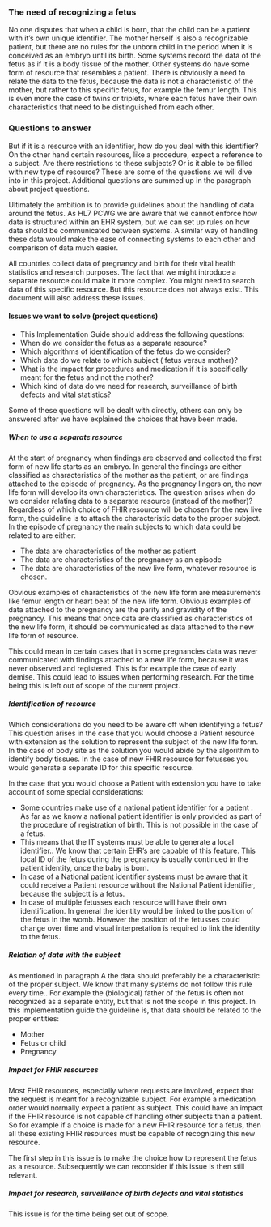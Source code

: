 ### The need of recognizing a fetus

No one disputes that when a child is born, that the child can be a patient with it’s own unique identifier. The mother herself is also a recognizable patient, but there are no rules for the unborn child in the period when it is conceived as an embryo until its birth. Some systems record the data of the fetus as if it is a body tissue of the mother. Other systems do have some form of resource that resembles a patient. 
There is obviously a need to relate the data to the fetus, because the data is not a characteristic of  the mother, but rather to this specific fetus, for example the femur length. This is even more the case of twins or triplets, where each fetus have their own characteristics that need to be distinguished from each other.

### Questions to answer

But if it is a resource with an identifier, how do you deal with this identifier? On the other   hand certain resources, like a procedure, expect a reference to a subject. Are there restrictions to these subjects? Or is it able to be filled with new type of resource? 
These are some of the questions we will dive into in this project. Additional questions are summed up in the paragraph about project questions.

Ultimately the ambition is to provide guidelines about the handling of data around the fetus. 
As HL7 PCWG we are aware that we cannot enforce how data is structured within an EHR system, but we can set up rules on how data should be communicated between systems. A similar way of handling these data would make the ease of connecting systems to each other and comparison of data much easier.

All countries collect data of pregnancy and birth for their vital health statistics and research purposes. The fact that we might introduce a separate resource could make it more complex. You might need to search data of this specific resource. But this resource does not always exist. This document will also address these issues.

#### Issues we want to solve (project questions)

* This Implementation Guide should address the following questions:
* When do  we consider the fetus as a separate resource?
* Which algorithms of identification of the fetus do we consider?
* Which data do we relate to which subject ( fetus versus mother)?
* What is the impact for procedures and medication if it is specifically meant for the fetus and not the mother?
* Which kind of data do we need for research, surveillance of birth defects and vital statistics?

Some of these questions will be dealt with directly, others can only be answered after we have explained the choices that have been made.

##### When to use a separate resource

At the start of pregnancy when findings are observed and collected the first form of new life starts as an embryo. In general the findings  are either classified as characteristics of the mother as the patient, or are findings attached to the episode of pregnancy. As the pregnancy lingers on, the new life form will develop its own characteristics. The question arises when do we consider relating data to a separate resource (instead of the mother)?
Regardless of which choice of FHIR resource will be chosen for  the new live form, the guideline is to attach the characteristic data to the proper subject. In the episode of pregnancy the main subjects to which data could be related to are either:
* The data are characteristics of the mother as patient
* The data are characteristics of the pregnancy as an episode
* The data are characteristics of the new live form,  whatever resource is chosen.

Obvious examples of characteristics of the new life form are measurements like femur length or heart beat of the new life form. Obvious examples of data attached to the pregnancy are the parity and gravidity of the pregnancy. 
This means that once data are classified as characteristics of the new life form, it should be communicated as data attached to the new life form of resource.

This could mean in certain cases that in some pregnancies data was never communicated with findings attached to a  new life form, because it was never observed and registered. This is for example the case of early demise. This could lead to issues when performing research. For the time being this is left out of scope of the current project.

##### Identification of resource

Which considerations do you need to be aware off when identifying a fetus? This question arises in the case that you would choose a Patient resource with extension as the solution to represent the subject of the new life form. In the case of body site as the solution you would abide by the algorithm to identify body tissues. In the case of new FHIR resource for fetusses you would generate a separate ID for this specific resource.

In the case that you would choose a Patient with extension you have to take account of some special considerations:
* Some countries make use of a national patient identifier for a patient . As far as we know a national patient identifier is only provided as part of the procedure of registration of birth. This is not possible in the case of a fetus. 
* This means that the IT systems must be able to generate a local identifier.. We know that certain EHR’s are capable of this feature. This local ID of the fetus during the pregnancy is usually continued in the patient identity, once the baby is born.
* In case of a National patient identifier systems must be aware that it could receive a Patient resource without the National Patient identifier, because the subjectt is a fetus.
* In case of multiple fetusses each resource will have their own identification. In general the identity would be linked to the position of the fetus in the womb. However the position of the fetusses could change over time and visual interpretation is required to link the identity to the fetus.

##### Relation of data with the subject

As mentioned in paragraph A the data should preferably  be a characteristic of the proper subject. We know that many systems do not follow this rule every time.. For example the (biological) father of the fetus is often not recognized as a separate entity, but that is not the scope in this project. 
In this implementation guide the guideline is, that data should be related to the proper entities:
* Mother
* Fetus or child
* Pregnancy

##### Impact for FHIR resources

Most FHIR resources, especially where requests are involved, expect that the request is meant for a recognizable subject. For example a medication order would normally expect a patient as subject. This could have an impact if the FHIR resource is not capable of handling other subjects than a patient. So for example if a choice is made for a new FHIR resource for a fetus, then all these existing FHIR resources must be capable of recognizing this new resource. 

The first step in this issue is to make the choice how to represent the fetus as a resource. Subsequently we can reconsider if this issue is then still relevant. 

##### Impact for research, surveillance of birth defects and vital statistics

This issue is for the time being set out of scope.
